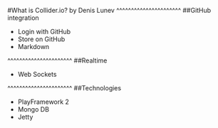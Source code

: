 #What is Collider.io?
by Denis Lunev
^^^^^^^^^^^^^^^^^^^^^^
##GitHub integration
* Login with GitHub
* Store on GitHub
* Markdown

^^^^^^^^^^^^^^^^^^^^^^
##Realtime
* Web Sockets

^^^^^^^^^^^^^^^^^^^^^^
##Technologies
* PlayFramework 2
* Mongo DB
* Jetty
